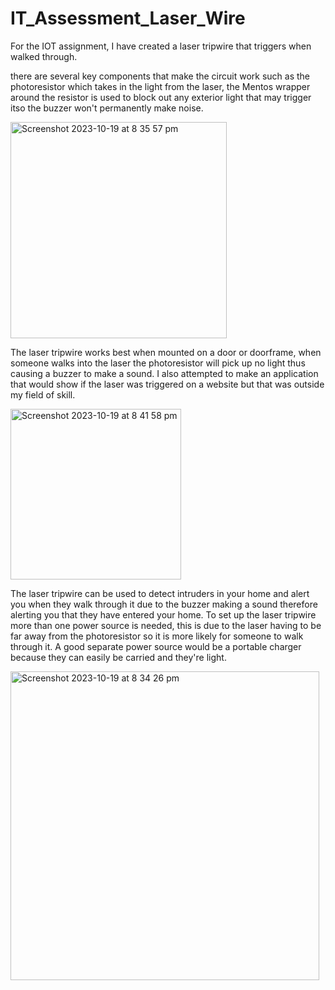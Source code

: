 # IT_Assessment_Laser_Wire

For the IOT assignment, I have created a laser tripwire that triggers when walked through.

there are several key components that make the circuit work such as the photoresistor which takes in the 
light from the laser, the Mentos wrapper around the resistor is used to block out any exterior light that may trigger itso the buzzer won't permanently make noise.

<img width="346" alt="Screenshot 2023-10-19 at 8 35 57 pm" src="https://github.com/breadybAKAbread/IT_Assessment_Laser_Wire/assets/141889268/42f2e025-7ecf-4074-a032-42d32e880dfb">

The laser tripwire works best when mounted on a door or doorframe, when someone walks into the laser the photoresistor will pick up no light
thus causing a buzzer to make a sound. I also attempted to make an application that would show if the laser was triggered 
on a website but that was outside my field of skill. 

<img width="273" alt="Screenshot 2023-10-19 at 8 41 58 pm" src="https://github.com/breadybAKAbread/IT_Assessment_Laser_Wire/assets/141889268/eddd5f06-348b-4828-888f-f48798343d5f">

The laser tripwire can be used to detect intruders in your home and alert you when they walk through it due to the buzzer making a sound
therefore alerting you that they have entered your home. To set up the laser tripwire more than one power source is needed, this is due 
to the laser having to be far away from the photoresistor so it is more likely for someone to walk through it. A good separate power 
source would be a portable charger because they can easily be carried and they're light.

<img width="494" alt="Screenshot 2023-10-19 at 8 34 26 pm" src="https://github.com/breadybAKAbread/IT_Assessment_Laser_Wire/assets/141889268/e00cfa11-734b-409d-84bd-6e709d29b71f">


